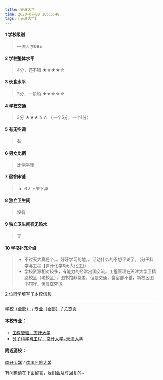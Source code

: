 ```yaml
---
title: 天津大学
time: 2020-07-08 10:35:48
tags: [天津大学]
---
```

#### 1 学校级别
> 一流大学985


#### 2 学校整体水平
> 4分，还不错
★★★★☆


#### 3 伙食水平
>  3分，一般般
★★☆☆☆


#### 4 学校交通
> 3分
★★★☆☆
（一个5分，一个1分）


#### 5 有无空调
> 有


#### 6 男女比例
> 比例平衡


#### 7 宿舍床铺
> - 6人上床下桌
 

#### 8 独立卫生间
> 没有


#### 9 独立卫生间有无热水
> 无


#### 10 学校补充介绍
> - 不过天大真是个。。好好学习的地。。活动什么的不想评论了。（分子科学与工程【南开化学&天大化工】）
> - 学校资源相对较多，有能力的经常出国交流。工程管理在天津大学卫精路校区（老校区），图书馆非常差，但是交通，食宿都不错，新校区图书馆好，但是在郊区

2 位同学填写了本校信息
***
[学校（全部）](http://www.jianshu.com/p/3efa6bcca419) / [专业（全部）](http://www.jianshu.com/p/2d4c6d3552c2) / [总览页](http://www.jianshu.com/p/445daeb4fa00)
#### 本校专业：
- [工程管理 - 天津大学](http://www.jianshu.com/p/3eaae395b492)
- [分子科学与工程 - 南开大学+天津大学](http://www.jianshu.com/p/ef2a80f7bcd1)

#### 附近高校：
[南开大学](http://www.jianshu.com/p/47b28675e8ad) / [中国民航大学](http://www.jianshu.com/p/e509f4974117)



有问题请在下面留言，我们会及时回复的~
